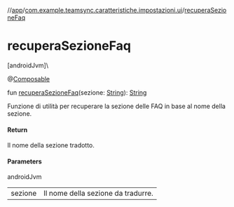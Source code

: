 //[app](../../index.md)/[com.example.teamsync.caratteristiche.impostazioni.ui](index.md)/[recuperaSezioneFaq](recupera-sezione-faq.md)

# recuperaSezioneFaq

[androidJvm]\

@[Composable](https://developer.android.com/reference/kotlin/androidx/compose/runtime/Composable.html)

fun [recuperaSezioneFaq](recupera-sezione-faq.md)(sezione: [String](https://kotlinlang.org/api/latest/jvm/stdlib/kotlin/-string/index.html)): [String](https://kotlinlang.org/api/latest/jvm/stdlib/kotlin/-string/index.html)

Funzione di utilità per recuperare la sezione delle FAQ in base al nome della sezione.

#### Return

Il nome della sezione tradotto.

#### Parameters

androidJvm

| | |
|---|---|
| sezione | Il nome della sezione da tradurre. |
